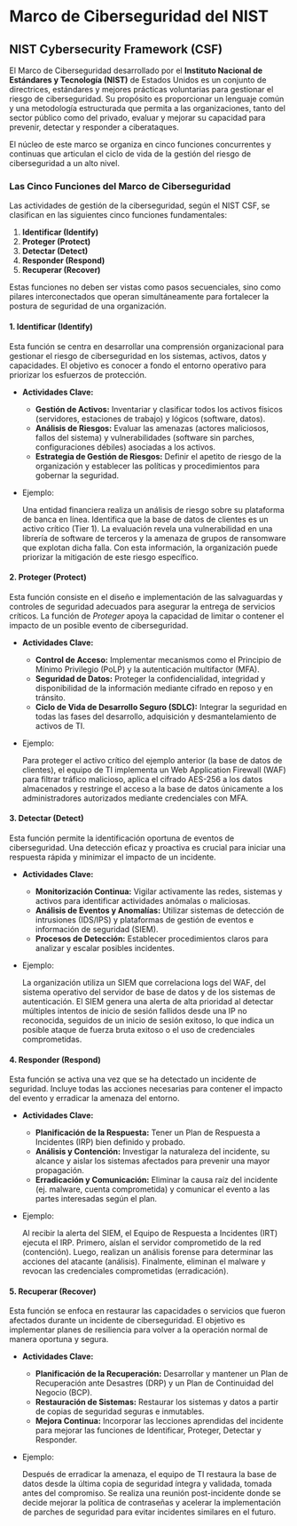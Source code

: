 # Marco de Ciberseguridad del NIST

## NIST Cybersecurity Framework (CSF)

El Marco de Ciberseguridad desarrollado por el **Instituto Nacional de Estándares y Tecnología (NIST)** de Estados Unidos es un conjunto de directrices, estándares y mejores prácticas voluntarias para gestionar el riesgo de ciberseguridad. Su propósito es proporcionar un lenguaje común y una metodología estructurada que permita a las organizaciones, tanto del sector público como del privado, evaluar y mejorar su capacidad para prevenir, detectar y responder a ciberataques.

El núcleo de este marco se organiza en cinco funciones concurrentes y continuas que articulan el ciclo de vida de la gestión del riesgo de ciberseguridad a un alto nivel.

### Las Cinco Funciones del Marco de Ciberseguridad

Las actividades de gestión de la ciberseguridad, según el NIST CSF, se clasifican en las siguientes cinco funciones fundamentales:

1. **Identificar (Identify)**
2. **Proteger (Protect)**
3. **Detectar (Detect)**
4. **Responder (Respond)**
5. **Recuperar (Recover)**

Estas funciones no deben ser vistas como pasos secuenciales, sino como pilares interconectados que operan simultáneamente para fortalecer la postura de seguridad de una organización.

#### 1. Identificar (Identify)

Esta función se centra en desarrollar una comprensión organizacional para gestionar el riesgo de ciberseguridad en los sistemas, activos, datos y capacidades. El objetivo es conocer a fondo el entorno operativo para priorizar los esfuerzos de protección.

* **Actividades Clave:**
  * **Gestión de Activos:** Inventariar y clasificar todos los activos físicos (servidores, estaciones de trabajo) y lógicos (software, datos).
  * **Análisis de Riesgos:** Evaluar las amenazas (actores maliciosos, fallos del sistema) y vulnerabilidades (software sin parches, configuraciones débiles) asociadas a los activos.
  * **Estrategia de Gestión de Riesgos:** Definir el apetito de riesgo de la organización y establecer las políticas y procedimientos para gobernar la seguridad.
*   Ejemplo:

    Una entidad financiera realiza un análisis de riesgo sobre su plataforma de banca en línea. Identifica que la base de datos de clientes es un activo crítico (Tier 1). La evaluación revela una vulnerabilidad en una librería de software de terceros y la amenaza de grupos de ransomware que explotan dicha falla. Con esta información, la organización puede priorizar la mitigación de este riesgo específico.

#### 2. Proteger (Protect)

Esta función consiste en el diseño e implementación de las salvaguardas y controles de seguridad adecuados para asegurar la entrega de servicios críticos. La función de _Proteger_ apoya la capacidad de limitar o contener el impacto de un posible evento de ciberseguridad.

* **Actividades Clave:**
  * **Control de Acceso:** Implementar mecanismos como el Principio de Mínimo Privilegio (PoLP) y la autenticación multifactor (MFA).
  * **Seguridad de Datos:** Proteger la confidencialidad, integridad y disponibilidad de la información mediante cifrado en reposo y en tránsito.
  * **Ciclo de Vida de Desarrollo Seguro (SDLC):** Integrar la seguridad en todas las fases del desarrollo, adquisición y desmantelamiento de activos de TI.
*   Ejemplo:

    Para proteger el activo crítico del ejemplo anterior (la base de datos de clientes), el equipo de TI implementa un Web Application Firewall (WAF) para filtrar tráfico malicioso, aplica el cifrado AES-256 a los datos almacenados y restringe el acceso a la base de datos únicamente a los administradores autorizados mediante credenciales con MFA.

#### 3. Detectar (Detect)

Esta función permite la identificación oportuna de eventos de ciberseguridad. Una detección eficaz y proactiva es crucial para iniciar una respuesta rápida y minimizar el impacto de un incidente.

* **Actividades Clave:**
  * **Monitorización Continua:** Vigilar activamente las redes, sistemas y activos para identificar actividades anómalas o maliciosas.
  * **Análisis de Eventos y Anomalías:** Utilizar sistemas de detección de intrusiones (IDS/IPS) y plataformas de gestión de eventos e información de seguridad (SIEM).
  * **Procesos de Detección:** Establecer procedimientos claros para analizar y escalar posibles incidentes.
*   Ejemplo:

    La organización utiliza un SIEM que correlaciona logs del WAF, del sistema operativo del servidor de base de datos y de los sistemas de autenticación. El SIEM genera una alerta de alta prioridad al detectar múltiples intentos de inicio de sesión fallidos desde una IP no reconocida, seguidos de un inicio de sesión exitoso, lo que indica un posible ataque de fuerza bruta exitoso o el uso de credenciales comprometidas.

#### 4. Responder (Respond)

Esta función se activa una vez que se ha detectado un incidente de seguridad. Incluye todas las acciones necesarias para contener el impacto del evento y erradicar la amenaza del entorno.

* **Actividades Clave:**
  * **Planificación de la Respuesta:** Tener un Plan de Respuesta a Incidentes (IRP) bien definido y probado.
  * **Análisis y Contención:** Investigar la naturaleza del incidente, su alcance y aislar los sistemas afectados para prevenir una mayor propagación.
  * **Erradicación y Comunicación:** Eliminar la causa raíz del incidente (ej. malware, cuenta comprometida) y comunicar el evento a las partes interesadas según el plan.
*   Ejemplo:

    Al recibir la alerta del SIEM, el Equipo de Respuesta a Incidentes (IRT) ejecuta el IRP. Primero, aíslan el servidor comprometido de la red (contención). Luego, realizan un análisis forense para determinar las acciones del atacante (análisis). Finalmente, eliminan el malware y revocan las credenciales comprometidas (erradicación).

#### 5. Recuperar (Recover)

Esta función se enfoca en restaurar las capacidades o servicios que fueron afectados durante un incidente de ciberseguridad. El objetivo es implementar planes de resiliencia para volver a la operación normal de manera oportuna y segura.

* **Actividades Clave:**
  * **Planificación de la Recuperación:** Desarrollar y mantener un Plan de Recuperación ante Desastres (DRP) y un Plan de Continuidad del Negocio (BCP).
  * **Restauración de Sistemas:** Restaurar los sistemas y datos a partir de copias de seguridad seguras e inmutables.
  * **Mejora Continua:** Incorporar las lecciones aprendidas del incidente para mejorar las funciones de Identificar, Proteger, Detectar y Responder.
*   Ejemplo:

    Después de erradicar la amenaza, el equipo de TI restaura la base de datos desde la última copia de seguridad íntegra y validada, tomada antes del compromiso. Se realiza una reunión post-incidente donde se decide mejorar la política de contraseñas y acelerar la implementación de parches de seguridad para evitar incidentes similares en el futuro.
